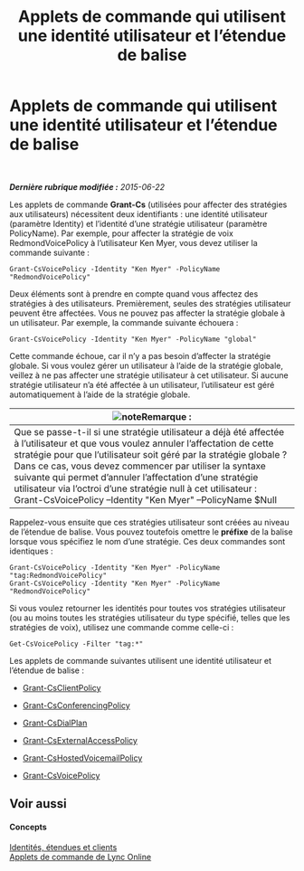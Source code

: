 ﻿---
title: Applets de commande qui utilisent une identité utilisateur et l’étendue de balise
TOCTitle: Applets de commande qui utilisent une identité utilisateur et l’étendue de balise
ms:assetid: 344a21b0-5301-4e77-853a-970bb1c11e1d
ms:mtpsurl: https://technet.microsoft.com/fr-fr/library/Dn362781(v=OCS.15)
ms:contentKeyID: 56269573
ms.date: 06/01/2017
mtps_version: v=OCS.15
ms.translationtype: HT
---

# Applets de commande qui utilisent une identité utilisateur et l’étendue de balise

 

_**Dernière rubrique modifiée :** 2015-06-22_

Les applets de commande **Grant-Cs** (utilisées pour affecter des stratégies aux utilisateurs) nécessitent deux identifiants : une identité utilisateur (paramètre Identity) et l’identité d’une stratégie utilisateur (paramètre PolicyName). Par exemple, pour affecter la stratégie de voix RedmondVoicePolicy à l’utilisateur Ken Myer, vous devez utiliser la commande suivante :

    Grant-CsVoicePolicy -Identity "Ken Myer" -PolicyName "RedmondVoicePolicy"

Deux éléments sont à prendre en compte quand vous affectez des stratégies à des utilisateurs. Premièrement, seules des stratégies utilisateur peuvent être affectées. Vous ne pouvez pas affecter la stratégie globale à un utilisateur. Par exemple, la commande suivante échouera :

    Grant-CsVoicePolicy -Identity "Ken Myer" -PolicyName "global"

Cette commande échoue, car il n’y a pas besoin d’affecter la stratégie globale. Si vous voulez gérer un utilisateur à l’aide de la stratégie globale, veillez à ne pas affecter une stratégie utilisateur à cet utilisateur. Si aucune stratégie utilisateur n’a été affectée à un utilisateur, l’utilisateur est géré automatiquement à l’aide de la stratégie globale.

<table>
<thead>
<tr class="header">
<th><img src="images/Gg398920.note(OCS.15).gif" title="note" alt="note" />Remarque :</th>
</tr>
</thead>
<tbody>
<tr class="odd">
<td>Que se passe-t-il si une stratégie utilisateur a déjà été affectée à l’utilisateur et que vous voulez annuler l’affectation de cette stratégie pour que l’utilisateur soit géré par la stratégie globale ? Dans ce cas, vous devez commencer par utiliser la syntaxe suivante qui permet d’annuler l’affectation d’une stratégie utilisateur via l’octroi d’une stratégie null à cet utilisateur :<br />
Grant-CsVoicePolicy –Identity &quot;Ken Myer&quot; –PolicyName $Null</td>
</tr>
</tbody>
</table>


Rappelez-vous ensuite que ces stratégies utilisateur sont créées au niveau de l’étendue de balise. Vous pouvez toutefois omettre le **préfixe** de la balise lorsque vous spécifiez le nom d’une stratégie. Ces deux commandes sont identiques :

    Grant-CsVoicePolicy -Identity "Ken Myer" -PolicyName "tag:RedmondVoicePolicy"
    Grant-CsVoicePolicy -Identity "Ken Myer" -PolicyName "RedmondVoicePolicy"

Si vous voulez retourner les identités pour toutes vos stratégies utilisateur (ou au moins toutes les stratégies utilisateur du type spécifié, telles que les stratégies de voix), utilisez une commande comme celle-ci :

    Get-CsVoicePolicy -Filter "tag:*"

Les applets de commande suivantes utilisent une identité utilisateur et l’étendue de balise :

  - [Grant-CsClientPolicy](https://docs.microsoft.com/en-us/powershell/module/skype/Grant-CsClientPolicy)

  - [Grant-CsConferencingPolicy](https://docs.microsoft.com/en-us/powershell/module/skype/Grant-CsConferencingPolicy)

  - [Grant-CsDialPlan](https://docs.microsoft.com/en-us/powershell/module/skype/Grant-CsDialPlan)

  - [Grant-CsExternalAccessPolicy](https://docs.microsoft.com/en-us/powershell/module/skype/Grant-CsExternalAccessPolicy)

  - [Grant-CsHostedVoicemailPolicy](https://docs.microsoft.com/en-us/powershell/module/skype/Grant-CsHostedVoicemailPolicy)

  - [Grant-CsVoicePolicy](https://docs.microsoft.com/en-us/powershell/module/skype/Grant-CsVoicePolicy)

## Voir aussi

#### Concepts

[Identités, étendues et clients](identities-scopes-and-tenants-in-skype-for-business-online.md)  
[Applets de commande de Lync Online](the-skype-for-business-online-cmdlets.md)

